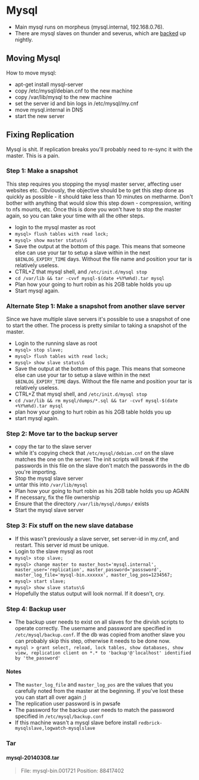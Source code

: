 # Mysql

- Main mysql runs on morpheus (mysql.internal, 192.168.0.76).
- There are mysql slaves on thunder and severus, which are
  [backed](/legacy/procedures/dirvish) up nightly.

## Moving Mysql

How to move mysql:

- apt-get install mysql-server
- copy /etc/mysql/debian.cnf to the new machine
- copy /var/lib/mysql to the new machine
- set the server id and bin logs in /etc/mysql/my.cnf
- move mysql.internal in DNS
- start the new server

## Fixing Replication

Mysql is shit. If replication breaks you'll probably need to re-sync it with the
master. This is a pain.

### Step 1: Make a snapshot

This step requires you stopping the mysql master server, affecting user websites
etc. Obviously, the objective should be to get this step done as quickly as
possible - it should take less than 10 minutes on metharme. Don't bother with
anything that would slow this step down - compression, writing to nfs mounts,
etc. Once this is done you won't have to stop the master again, so you can take
your time with all the other steps.

- login to the mysql master as root
- `mysql> flush tables with read lock;`
- `mysql> show master status\G`
- Save the output at the bottom of this page. This means that someone else can
  use your tar to setup a slave within in the next `$BINLOG_EXPIRY_TIME` days.
  Without the file name and position your tar is relatively useless.
- CTRL+Z that mysql shell, and `/etc/init.d/mysql stop`
- `cd /var/lib && tar -cvvf mysql-$(date +%Y%m%d).tar mysql`
- Plan how your going to hurt robin as his 2GB table holds you up
- Start mysql again.

### Alternate Step 1: Make a snapshot from another slave server

Since we have multiple slave servers it's possible to use a snapshot of one to
start the other. The process is pretty similar to taking a snapshot of the
master.

- Login to the running slave as root
- `mysql> stop slave;`
- `mysql> flush tables with read lock;`
- `mysql> show slave status\G`
- Save the output at the bottom of this page. This means that someone else can
  use your tar to setup a slave within in the next `$BINLOG_EXPIRY_TIME` days.
  Without the file name and position your tar is relatively useless.
- CTRL+Z that mysql shell, and `/etc/init.d/mysql stop`
- `cd /var/lib && rm mysql/dumps/*.sql && tar -cvvf mysql-$(date +%Y%m%d).tar mysql`
- plan how your going to hurt robin as his 2GB table holds you up
- start mysql again.

### Step 2: Move tar to the backup server

- copy the tar to the slave server
- while it's copying check that `/etc/mysql/debian.cnf` on the slave matches the
  one on the server. The init scripts will break if the passwords in this file
  on the slave don't match the passwords in the db you're importing.
- Stop the mysql slave server
- untar this into `/var/lib/mysql`
- Plan how your going to hurt robin as his 2GB table holds you up AGAIN
- If necessary, fix the file ownership
- Ensure that the directory `/var/lib/mysql/dumps/` exists
- Start the mysql slave server

### Step 3: Fix stuff on the new slave database

- If this wasn't previously a slave server, set server-id in my.cnf, and
  restart. This server id must be unique.
- Login to the slave mysql as root
- `mysql> stop slave;`
- `mysql> change master to master_host='mysql.internal', master_user='replication', master_password='passsword', master_log_file='mysql-bin.xxxxxx', master_log_pos=1234567;`
- `mysql> start slave;`
- `mysql> show slave status\G`
- Hopefully the status output will look normal. If it doesn't, cry.

### Step 4: Backup user

- The backup user needs to exist on all slaves for the dirvish scripts to
  operate correctly. The username and password are specified in
  `/etc/mysql/backup.conf`. If the db was copied from another slave you can
  probably skip this step, otherwise it needs to be done now.
- `mysql > grant select, reload, lock tables, show databases, show view, replication client on *.* to 'backup'@'localhost' identified by 'the_password'`

#### Notes

- The `master_log_file` and `master_log_pos` are the values that you carefully
  noted from the master at the beginning. If you've lost these you can start all
  over again ;)
- The replication user password is in pwsafe
- The password for the backup user needs to match the password specified in
  `/etc/mysql/backup.conf`
- If this machine wasn't a mysql slave before install
  `redbrick-mysqlslave,logwatch-mysqlslave`

### Tar

#### mysql-20140308.tar

> File: mysql-bin.001721 Position: 88417402
